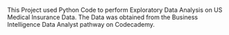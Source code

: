 This Project used Python Code to perform Exploratory Data Analysis on US Medical Insurance Data. The Data was obtained from the Business Intelligence Data Analyst pathway on Codecademy. 
